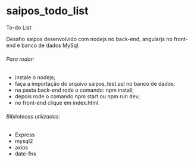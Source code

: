 # saipos_todo_list
To-do List

Desafio saipos desenvolvido com nodejs no back-end, angularjs no front-end e banco de dados MySql.

###### Para rodar:
- instale o nodejs;
- faça a importação do arquivo saipos_test.sql no banco de dados;
- na pasta back-end rode o comando: npm install;
- depois rode o comando npm start ou npm run dev;
- no front-end clique em index.html.

###### Bibliotecas utilizadas:
- Express
- mysql2
- axios
- date-fns
